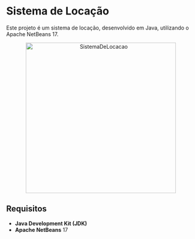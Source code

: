 # Sistema de Locação

Este projeto é um sistema de locação, desenvolvido em Java, utilizando o Apache NetBeans 17.

<div align="center">
  <img src="https://github.com/lucassantos540/ProjetoLocacao/blob/main/preview.png?raw=true" alt="SistemaDeLocacao" width="400px">
</div>

## Requisitos

- **Java Development Kit (JDK)**
- **Apache NetBeans** 17
